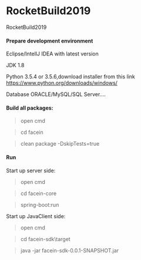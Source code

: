 # RocketBuild2019
RocketBuild2019

#### Prepare development environment
Eclipse/IntellJ IDEA with latest version

JDK 1.8

Python 3.5.4 or 3.5.6,download installer from this link https://www.python.org/downloads/windows/

Database ORACLE/MySQL/SQL Server....



#### Build all packages:
> open cmd

>cd facein

>clean package -DskipTests=true


#### Run
Start up server side:
> open cmd

> cd facein-core

> spring-boot:run

Start up JavaClient side:

> open cmd 

> cd facein-sdk\target

> java -jar facein-sdk-0.0.1-SNAPSHOT.jar
